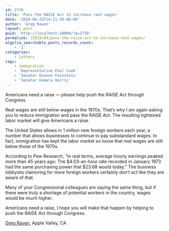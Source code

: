 ```yaml
---
id: 2730
title: 'Pass the RAISE Act to increase real wages'
date: '2019-04-23T14:21:39-08:00'
author: 'Greg Raven'
layout: post
guid: 'http://localhost:10004/?p=2730'
permalink: /2019/04/pass-the-raise-act-to-increase-real-wages/
algolia_searchable_posts_records_count:
    - '1'
categories:
    - Letters
tags:
    - immigration
    - 'Representative Paul Cook'
    - 'Senator Dianne Feinstein'
    - 'Senator Kamala Harris'
---
```


Americans need a raise — please help push the RAISE Act through Congress.

Real wages are still below wages in the 1970s. That’s why I am again asking you to reduce immigration and pass the RAISE Act. The resulting tightened labor market will give Americans a raise.

The United States allows in 1 million new foreign workers each year, a number that allows businesses to continue to pay substandard wages. In fact, immigration has kept the labor market so loose that real wages are still below those of the 1970s.

According to Pew Research, “in real terms, average hourly earnings peaked more than 45 years ago: The $4.03-an-hour rate recorded in January 1973 had the same purchasing power that $23.68 would today.” The business lobbyists clamoring for more foreign workers certainly don’t act like they are aware of that.

Many of your Congressional colleagues are saying the same thing, but if there were truly a shortage of potential workers in the country, wages would be much higher.

Americans need a raise, I hope you will make that happen by helping to push the RAISE Act through Congress.

[Greg Raven](https://www.gregraven.org/), Apple Valley, CA